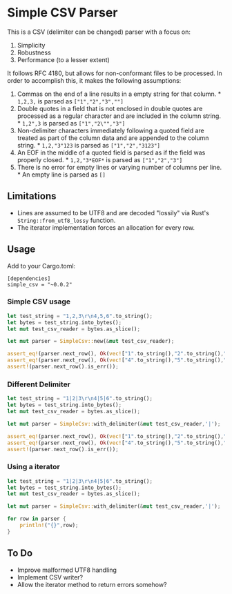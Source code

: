 # Simple CSV Parser

This is a CSV (delimiter can be changed) parser with a focus on:
  1. Simplicity
  2. Robustness
  3. Performance (to a lesser extent)

It follows RFC 4180, but allows for non-conformant files to be processed. 
In order to accomplish this, it makes the following assumptions:

  1. Commas on the end of a line results in a empty string for that column.
    * `1,2,3,` is parsed as `["1","2","3",""]`
  2. Double quotes in a field that is not enclosed in double quotes are processed as a regular character and are included in the column string.
    * `1,2",3` is parsed as `["1","2\"","3"]`
  3. Non-delimiter characters immediately following a quoted field are treated as part of the column data and are appended to the column string.
    * `1,2,"3"123` is parsed as `["1","2","3123"]`
  4. An EOF in the middle of a quoted field is parsed as if the field was properly closed.
    * `1,2,"3*EOF*` is parsed as `["1","2","3"]`
  5. There is no error for empty lines or varying number of columns per line.
    * An empty line is parsed as `[]`

## Limitations
  * Lines are assumed to be UTF8 and are decoded "lossily" via Rust's `String::from_utf8_lossy` function.
  * The iterator implementation forces an allocation for every row.

## Usage
Add to your Cargo.toml:

```
[dependencies]
simple_csv = "~0.0.2"
```

### Simple CSV usage
```rust
let test_string = "1,2,3\r\n4,5,6".to_string();
let bytes = test_string.into_bytes();
let mut test_csv_reader = bytes.as_slice();

let mut parser = SimpleCsv::new(&mut test_csv_reader);

assert_eq!(parser.next_row(), Ok(vec!["1".to_string(),"2".to_string(),"3".to_string()].as_slice()));
assert_eq!(parser.next_row(), Ok(vec!["4".to_string(),"5".to_string(),"6".to_string()].as_slice()));
assert!(parser.next_row().is_err());
```
### Different Delimiter
```rust
let test_string = "1|2|3\r\n4|5|6".to_string();
let bytes = test_string.into_bytes();
let mut test_csv_reader = bytes.as_slice();

let mut parser = SimpleCsv::with_delimiter(&mut test_csv_reader,'|');

assert_eq!(parser.next_row(), Ok(vec!["1".to_string(),"2".to_string(),"3".to_string()].as_slice()));
assert_eq!(parser.next_row(), Ok(vec!["4".to_string(),"5".to_string(),"6".to_string()].as_slice()));
assert!(parser.next_row().is_err());
```

### Using a iterator
```rust
let test_string = "1|2|3\r\n4|5|6".to_string();
let bytes = test_string.into_bytes();
let mut test_csv_reader = bytes.as_slice();

let mut parser = SimpleCsv::with_delimiter(&mut test_csv_reader,'|');

for row in parser {
	println!("{}",row);
}
```

## To Do

  * Improve malformed UTF8 handling
  * Implement CSV writer?
  * Allow the iterator method to return errors somehow?
  

